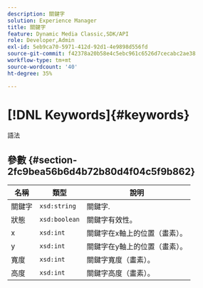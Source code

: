```yaml
---
description: 關鍵字
solution: Experience Manager
title: 關鍵字
feature: Dynamic Media Classic,SDK/API
role: Developer,Admin
exl-id: 5eb9ca70-5971-412d-92d1-4e9898d556fd
source-git-commit: f42378a20b58e4c5ebc961c6526d7cecabc2ae38
workflow-type: tm+mt
source-wordcount: '40'
ht-degree: 35%

---
```


# [!DNL Keywords]{#keywords}

語法

## 參數 {#section-2fc9bea56b6d4b72b80d4f04c5f9b862}

| 名稱 | 類型 | 說明 |
|---|---|---|
| 關鍵字 | `xsd:string` | 關鍵字. |
| 狀態 | `xsd:boolean` | 關鍵字有效性。 |
| x | `xsd:int` | 關鍵字在x軸上的位置（畫素）。 |
| y | `xsd:int` | 關鍵字在y軸上的位置（畫素）。 |
| 寬度 | `xsd:int` | 關鍵字寬度（畫素）。 |
| 高度 | `xsd:int` | 關鍵字高度（畫素）。 |
